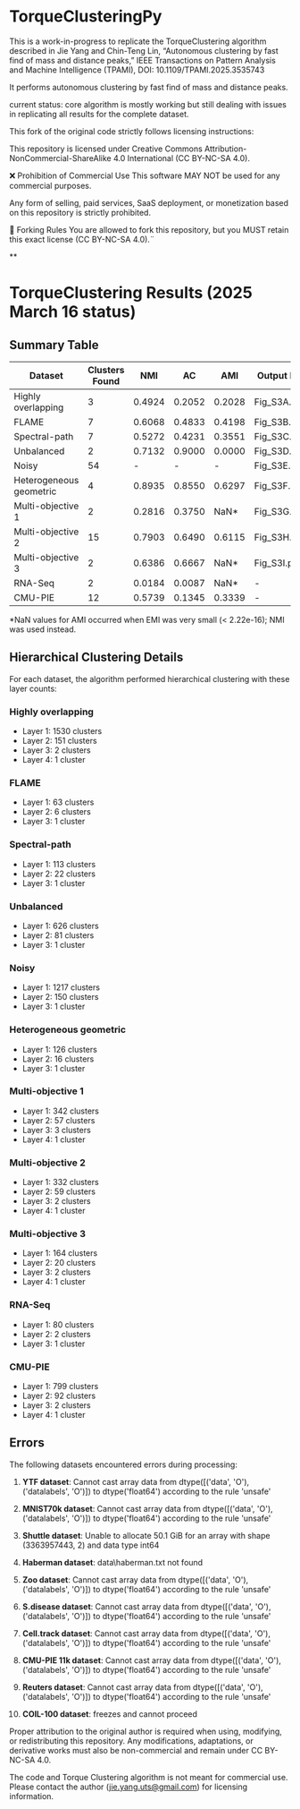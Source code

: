 # TorqueClusteringPy
This is a work-in-progress to replicate the TorqueClustering algorithm described in Jie Yang and Chin-Teng Lin, “Autonomous clustering by fast find of mass and distance peaks,” IEEE Transactions on Pattern Analysis and Machine Intelligence (TPAMI), DOI: 10.1109/TPAMI.2025.3535743

It performs autonomous clustering by fast find of mass and distance peaks.

current status: core algorithm is mostly working but still dealing with issues in replicating all results for the complete dataset.

This fork of the original code strictly follows licensing instructions:

This repository is licensed under Creative Commons Attribution-NonCommercial-ShareAlike 4.0 International (CC BY-NC-SA 4.0).

❌ Prohibition of Commercial Use
This software MAY NOT be used for any commercial purposes.

Any form of selling, paid services, SaaS deployment, or monetization based on this repository is strictly prohibited.

🔄 Forking Rules
You are allowed to fork this repository, but you MUST retain this exact license (CC BY-NC-SA 4.0).¨


**
# TorqueClustering Results (2025 March 16 status)

## Summary Table

| Dataset | Clusters Found | NMI | AC | AMI | Output File |
|---------|---------------|-----|----|----|-------------|
| Highly overlapping | 3 | 0.4924 | 0.2052 | 0.2028 | Fig_S3A.png |
| FLAME | 7 | 0.6068 | 0.4833 | 0.4198 | Fig_S3B.png |
| Spectral-path | 7 | 0.5272 | 0.4231 | 0.3551 | Fig_S3C.png |
| Unbalanced | 2 | 0.7132 | 0.9000 | 0.0000 | Fig_S3D.png |
| Noisy | 54 | - | - | - | Fig_S3E.png |
| Heterogeneous geometric | 4 | 0.8935 | 0.8550 | 0.6297 | Fig_S3F.png |
| Multi-objective 1 | 2 | 0.2816 | 0.3750 | NaN* | Fig_S3G.png |
| Multi-objective 2 | 15 | 0.7903 | 0.6490 | 0.6115 | Fig_S3H.png |
| Multi-objective 3 | 2 | 0.6386 | 0.6667 | NaN* | Fig_S3I.png |
| RNA-Seq | 2 | 0.0184 | 0.0087 | NaN* | - |
| CMU-PIE | 12 | 0.5739 | 0.1345 | 0.3339 | - |

*NaN values for AMI occurred when EMI was very small (< 2.22e-16); NMI was used instead.

## Hierarchical Clustering Details

For each dataset, the algorithm performed hierarchical clustering with these layer counts:

### Highly overlapping
- Layer 1: 1530 clusters
- Layer 2: 151 clusters
- Layer 3: 2 clusters
- Layer 4: 1 cluster

### FLAME
- Layer 1: 63 clusters
- Layer 2: 6 clusters
- Layer 3: 1 cluster

### Spectral-path
- Layer 1: 113 clusters
- Layer 2: 22 clusters
- Layer 3: 1 cluster

### Unbalanced
- Layer 1: 626 clusters
- Layer 2: 81 clusters
- Layer 3: 1 cluster

### Noisy
- Layer 1: 1217 clusters
- Layer 2: 150 clusters
- Layer 3: 1 cluster

### Heterogeneous geometric
- Layer 1: 126 clusters
- Layer 2: 16 clusters
- Layer 3: 1 cluster

### Multi-objective 1
- Layer 1: 342 clusters
- Layer 2: 57 clusters
- Layer 3: 3 clusters
- Layer 4: 1 cluster

### Multi-objective 2
- Layer 1: 332 clusters
- Layer 2: 59 clusters
- Layer 3: 2 clusters
- Layer 4: 1 cluster

### Multi-objective 3
- Layer 1: 164 clusters
- Layer 2: 20 clusters
- Layer 3: 2 clusters
- Layer 4: 1 cluster

### RNA-Seq
- Layer 1: 80 clusters
- Layer 2: 2 clusters
- Layer 3: 1 cluster

### CMU-PIE
- Layer 1: 799 clusters
- Layer 2: 92 clusters
- Layer 3: 2 clusters
- Layer 4: 1 cluster

## Errors

The following datasets encountered errors during processing:

1. **YTF dataset**: Cannot cast array data from dtype([('data', 'O'), ('datalabels', 'O')]) to dtype('float64') according to the rule 'unsafe'

2. **MNIST70k dataset**: Cannot cast array data from dtype([('data', 'O'), ('datalabels', 'O')]) to dtype('float64') according to the rule 'unsafe'

3. **Shuttle dataset**: Unable to allocate 50.1 GiB for an array with shape (3363957443, 2) and data type int64

4. **Haberman dataset**: data\haberman.txt not found

5. **Zoo dataset**: Cannot cast array data from dtype([('data', 'O'), ('datalabels', 'O')]) to dtype('float64') according to the rule 'unsafe'

6. **S.disease dataset**: Cannot cast array data from dtype([('data', 'O'), ('datalabels', 'O')]) to dtype('float64') according to the rule 'unsafe'

7. **Cell.track dataset**: Cannot cast array data from dtype([('data', 'O'), ('datalabels', 'O')]) to dtype('float64') according to the rule 'unsafe'

8. **CMU-PIE 11k dataset**: Cannot cast array data from dtype([('data', 'O'), ('datalabels', 'O')]) to dtype('float64') according to the rule 'unsafe'

9. **Reuters dataset**: Cannot cast array data from dtype([('data', 'O'), ('datalabels', 'O')]) to dtype('float64') according to the rule 'unsafe'

10. **COIL-100 dataset**: freezes and cannot proceed

Proper attribution to the original author is required when using, modifying, or redistributing this repository.
Any modifications, adaptations, or derivative works must also be non-commercial and remain under CC BY-NC-SA 4.0.



The code and Torque Clustering algorithm is not meant for commercial use. Please contact the author (jie.yang.uts@gmail.com) for licensing information.
